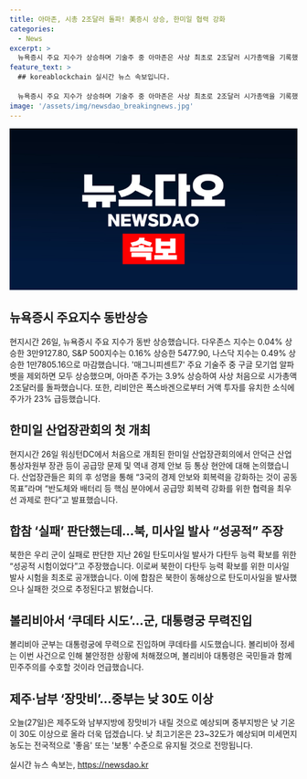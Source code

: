 ```yaml
---
title: 아마존, 시총 2조달러 돌파! 美증시 상승, 한미일 협력 강화
categories:
  - News
excerpt: >
  뉴욕증시 주요 지수가 상승하며 기술주 중 아마존은 사상 최초로 2조달러 시가총액을 기록했다. 한미일 산업장관 회의는 반도체·배터리 협력을 강조하며 핵심 분야에서의 공급망 회복력을 우선 과제로 설정했다. 북한은 실패로 보인 미사일 발사를 성공적 시험으로 주장하며 다탄두 능력 확보를 강조했다. 볼리비아에서는 쿠데타 시도가 발생해 대통령궁에 군이 무력으로 진입했으며, 제주와 남부지방에 장맛비가 예상되는 가운데, 중부지방은 낮 기온이 30도 이상으로 오를 것으로 전망됐다.
feature_text: >
  ## koreablockchain 실시간 뉴스 속보입니다.

  뉴욕증시 주요 지수가 상승하며 기술주 중 아마존은 사상 최초로 2조달러 시가총액을 기록했다. 한미일 산업장관 회의는 반도체·배터리 협력을 강조하며 핵심 분야에서의 공급망 회복력을 우선 과제로 설정했다. 북한은 실패로 보인 미사일 발사를 성공적 시험으로 주장하며 다탄두 능력 확보를 강조했다. 볼리비아에서는 쿠데타 시도가 발생해 대통령궁에 군이 무력으로 진입했으며, 제주와 남부지방에 장맛비가 예상되는 가운데, 중부지방은 낮 기온이 30도 이상으로 오를 것으로 전망됐다.
image: '/assets/img/newsdao_breakingnews.jpg'
---
```


<p><img src="/assets/img/newsdao_breakingnews.jpg" alt="koreablockchain 속보" /></p>

<h2 data-ke-size="size26">뉴욕증시 주요지수 동반상승</h2>

<p data-ke-size="size16">현지시간 26일, 뉴욕증시 주요 지수가 동반 상승했습니다. 다우존스 지수는 0.04% 상승한 3만9127.80, S&P 500지수는 0.16% 상승한 5477.90, 나스닥 지수는 0.49% 상승한 1만7805.16으로 마감했습니다. '매그니피센트7' 주요 기술주 중 구글 모기업 알파벳을 제외하면 모두 상승했으며, 아마존 주가는 3.9% 상승하여 사상 처음으로 시가총액 2조달러를 돌파했습니다. 또한, 리비안은 폭스바겐으로부터 거액 투자를 유치한 소식에 주가가 23% 급등했습니다.</p>

<h2 data-ke-size="size26">한미일 산업장관회의 첫 개최</h2>

<p data-ke-size="size16">현지시간 26일 워싱턴DC에서 처음으로 개최된 한미일 산업장관회의에서 안덕근 산업통상자원부 장관 등이 공급망 문제 및 역내 경제 안보 등 통상 현안에 대해 논의했습니다. 산업장관들은 회의 후 성명을 통해 “3국의 경제 안보와 회복력을 강화하는 것이 공동 목표”라며 “반도체와 배터리 등 핵심 분야에서 공급망 회복력 강화를 위한 협력을 최우선 과제로 한다”고 발표했습니다.</p>

<h2 data-ke-size="size26">합참 ‘실패’ 판단했는데…북, 미사일 발사 “성공적” 주장</h2>

<p data-ke-size="size16">북한은 우리 군이 실패로 판단한 지난 26일 탄도미사일 발사가 다탄두 능력 확보를 위한 “성공적 시험이었다”고 주장했습니다. 이로써 북한이 다탄두 능력 확보를 위한 미사일 발사 시험을 최초로 공개했습니다. 이에 합참은 북한이 동해상으로 탄도미사일을 발사했으나 실패한 것으로 추정된다고 밝혔습니다.</p>

<h2 data-ke-size="size26">볼리비아서 ‘쿠데타 시도’…군, 대통령궁 무력진입</h2>

<p data-ke-size="size16">볼리비아 군부는 대통령궁에 무력으로 진입하며 쿠데타를 시도했습니다. 볼리비아 정세는 이번 사건으로 인해 불안정한 상황에 처해졌으며, 볼리비아 대통령은 국민들과 함께 민주주의를 수호할 것이라 언급했습니다.</p>

<h2 data-ke-size="size26">제주·남부 ‘장맛비’…중부는 낮 30도 이상</h2>

<p data-ke-size="size16">오늘(27일)은 제주도와 남부지방에 장맛비가 내릴 것으로 예상되며 중부지방은 낮 기온이 30도 이상으로 올라 더욱 덥겠습니다. 낮 최고기온은 23~32도가 예상되며 미세먼지 농도는 전국적으로 '좋음' 또는 '보통' 수준으로 유지될 것으로 전망됩니다.</p>
실시간 뉴스 속보는, <a href="https://newsdao.kr" rel="dofollow">https://newsdao.kr</a>


